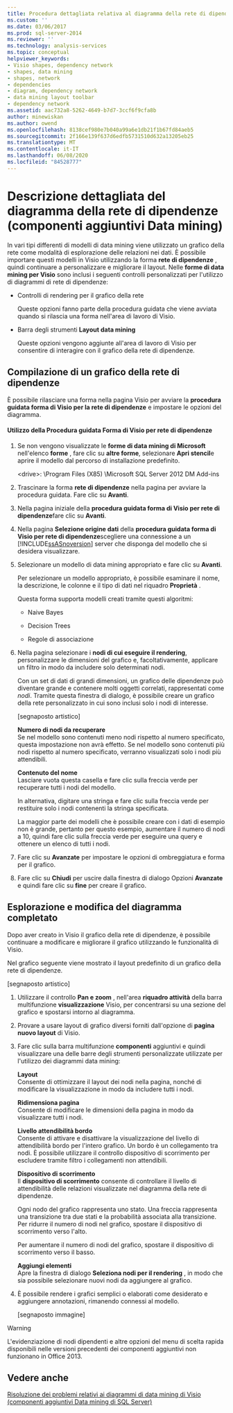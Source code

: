 ```yaml
---
title: Procedura dettagliata relativa al diagramma della rete di dipendenze (componenti aggiuntivi Data mining) | Microsoft Docs
ms.custom: ''
ms.date: 03/06/2017
ms.prod: sql-server-2014
ms.reviewer: ''
ms.technology: analysis-services
ms.topic: conceptual
helpviewer_keywords:
- Visio shapes, dependency network
- shapes, data mining
- shapes, network
- dependencies
- diagram, dependency network
- data mining layout toolbar
- dependency network
ms.assetid: aac732a8-5262-4649-b7d7-3ccf6f9cfa8b
author: minewiskan
ms.author: owend
ms.openlocfilehash: 8138cef980e7b040a99a6e1db21f1b67fd84aeb5
ms.sourcegitcommit: 2f166e139f637d6edfb5731510d632a13205eb25
ms.translationtype: MT
ms.contentlocale: it-IT
ms.lasthandoff: 06/08/2020
ms.locfileid: "84528777"
---
```

# <a name="dependency-network-diagram-walkthrough-data-mining-add-ins"></a>Descrizione dettagliata del diagramma della rete di dipendenze (componenti aggiuntivi Data mining)
  In vari tipi differenti di modelli di data mining viene utilizzato un grafico della rete come modalità di esplorazione delle relazioni nei dati. È possibile importare questi modelli in Visio utilizzando la forma **rete di dipendenze** , quindi continuare a personalizzare e migliorare il layout. Nelle **forme di data mining per Visio** sono inclusi i seguenti controlli personalizzati per l'utilizzo di diagrammi di rete di dipendenze:  
  
-   Controlli di rendering per il grafico della rete  
  
     Queste opzioni fanno parte della procedura guidata che viene avviata quando si rilascia una forma nell'area di lavoro di Visio.  
  
-   Barra degli strumenti **Layout data mining**  
  
     Queste opzioni vengono aggiunte all'area di lavoro di Visio per consentire di interagire con il grafico della rete di dipendenze.  
  
## <a name="build-a-dependency-network-graph"></a>Compilazione di un grafico della rete di dipendenze  
 È possibile rilasciare una forma nella pagina Visio per avviare la **procedura guidata forma di Visio per la rete di dipendenze** e impostare le opzioni del diagramma.  
  
#### <a name="use-the-dependency-net-visio-shape-wizard"></a>Utilizzo della Procedura guidata Forma di Visio per rete di dipendenze  
  
1.  Se non vengono visualizzate le **forme di data mining di Microsoft** nell'elenco **forme** , fare clic su **altre forme**, selezionare **Apri stencil**e aprire il modello dal percorso di installazione predefinito.  
  
     \<drive>: \Program Files (X85) \Microsoft SQL Server 2012 DM Add-ins  
  
2.  Trascinare la forma **rete di dipendenze** nella pagina per avviare la procedura guidata. Fare clic su **Avanti**.  
  
3.  Nella pagina iniziale della **procedura guidata forma di Visio per rete di dipendenze**fare clic su **Avanti**.  
  
4.  Nella pagina **Selezione origine dati** della **procedura guidata forma di Visio per rete di dipendenze**scegliere una connessione a un [!INCLUDE[ssASnoversion](../includes/ssasnoversion-md.md)] server che disponga del modello che si desidera visualizzare.  
  
5.  Selezionare un modello di data mining appropriato e fare clic su **Avanti**.  
  
     Per selezionare un modello appropriato, è possibile esaminare il nome, la descrizione, le colonne e il tipo di dati nel riquadro **Proprietà** .  
  
     Questa forma supporta modelli creati tramite questi algoritmi:  
  
    -   Naive Bayes  
  
    -   Decision Trees  
  
    -   Regole di associazione  
  
6.  Nella pagina selezionare i **nodi di cui eseguire il rendering**, personalizzare le dimensioni del grafico e, facoltativamente, applicare un filtro in modo da includere solo determinati nodi.  
  
     Con un set di dati di grandi dimensioni, un grafico delle dipendenze può diventare grande e contenere molti oggetti correlati, rappresentati come *nodi*. Tramite questa finestra di dialogo, è possibile creare un grafico della rete personalizzato in cui sono inclusi solo i nodi di interesse.  
  
     [segnaposto artistico]  
  
     **Numero di nodi da recuperare**  
     Se nel modello sono contenuti meno nodi rispetto al numero specificato, questa impostazione non avrà effetto. Se nel modello sono contenuti più nodi rispetto al numero specificato, verranno visualizzati solo i nodi più attendibili.  
  
     **Contenuto del nome**  
     Lasciare vuota questa casella e fare clic sulla freccia verde per recuperare tutti i nodi del modello.  
  
     In alternativa, digitare una stringa e fare clic sulla freccia verde per restituire solo i nodi contenenti la stringa specificata.  
  
     La maggior parte dei modelli che è possibile creare con i dati di esempio non è grande, pertanto per questo esempio, aumentare il numero di nodi a 10, quindi fare clic sulla freccia verde per eseguire una query e ottenere un elenco di tutti i nodi.  
  
7.  Fare clic su **Avanzate** per impostare le opzioni di ombreggiatura e forma per il grafico.  
  
8.  Fare clic su **Chiudi** per uscire dalla finestra di dialogo Opzioni **Avanzate** e quindi fare clic su **fine** per creare il grafico.  
  
## <a name="explore-and-modify-the-finished-diagram"></a>Esplorazione e modifica del diagramma completato  
 Dopo aver creato in Visio il grafico della rete di dipendenze, è possibile continuare a modificare e migliorare il grafico utilizzando le funzionalità di Visio.  
  
 Nel grafico seguente viene mostrato il layout predefinito di un grafico della rete di dipendenze.  
  
 [segnaposto artistico]  
  
1.  Utilizzare il controllo **Pan e zoom** , nell'area **riquadro attività** della barra multifunzione **visualizzazione** Visio, per concentrarsi su una sezione del grafico e spostarsi intorno al diagramma.  
  
2.  Provare a usare layout di grafico diversi forniti dall'opzione di **pagina nuovo layout** di Visio.  
  
3.  Fare clic sulla barra multifunzione **componenti** aggiuntivi e quindi visualizzare una delle barre degli strumenti personalizzate utilizzate per l'utilizzo dei diagrammi data mining:  
  
     **Layout**  
     Consente di ottimizzare il layout dei nodi nella pagina, nonché di modificare la visualizzazione in modo da includere tutti i nodi.  
  
     **Ridimensiona pagina**  
     Consente di modificare le dimensioni della pagina in modo da visualizzare tutti i nodi.  
  
     **Livello attendibilità bordo**  
     Consente di attivare e disattivare la visualizzazione del livello di attendibilità bordo per l'intero grafico. Un bordo è un collegamento tra nodi. È possibile utilizzare il controllo dispositivo di scorrimento per escludere tramite filtro i collegamenti non attendibili.  
  
     **Dispositivo di scorrimento**  
     Il **dispositivo di scorrimento** consente di controllare il livello di attendibilità delle relazioni visualizzate nel diagramma della rete di dipendenze.  
  
     Ogni nodo del grafico rappresenta uno stato. Una freccia rappresenta una transizione tra due stati e la probabilità associata alla transizione. Per ridurre il numero di nodi nel grafico, spostare il dispositivo di scorrimento verso l'alto.  
  
     Per aumentare il numero di nodi del grafico, spostare il dispositivo di scorrimento verso il basso.  
  
     **Aggiungi elementi**  
     Apre la finestra di dialogo **Seleziona nodi per il rendering** , in modo che sia possibile selezionare nuovi nodi da aggiungere al grafico.  
  
4.  È possibile rendere i grafici semplici o elaborati come desiderato e aggiungere annotazioni, rimanendo connessi al modello.  
  
     [segnaposto immagine]  
  
> [!WARNING]  
>  L'evidenziazione di nodi dipendenti e altre opzioni del menu di scelta rapida disponibili nelle versioni precedenti dei componenti aggiuntivi non funzionano in Office 2013.  
  
## <a name="see-also"></a>Vedere anche  
 [Risoluzione dei problemi relativi ai diagrammi di data mining di Visio &#40;componenti aggiuntivi Data mining di SQL Server&#41;](troubleshooting-visio-data-mining-diagrams-sql-server-data-mining-add-ins.md)  
  
  
